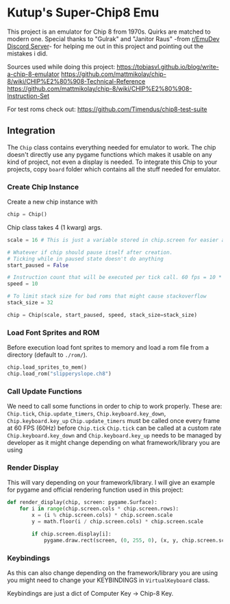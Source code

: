 # Kutup's Super-Chip8 Emu
This project is an emulator for Chip 8 from 1970s. Quirks are matched to modern one. 
Special thanks to "Gulrak" and "Janitor Raus" -from [r/EmuDev Discord Server](https://discord.gg/PnFAUWUFKa)- for helping me out in this project and pointing out the mistakes i did.

Sources used while doing this project:
https://tobiasvl.github.io/blog/write-a-chip-8-emulator
https://github.com/mattmikolay/chip-8/wiki/CHIP%E2%80%908-Technical-Reference
https://github.com/mattmikolay/chip-8/wiki/CHIP%E2%80%908-Instruction-Set

For test roms check out: https://github.com/Timendus/chip8-test-suite

## Integration
The `Chip` class contains everything needed for emulator to work. The chip doesn't directly use any pygame functions which makes it usable on any kind of project, not even a display is needed. To integrate this Chip to your projects, copy `board` folder which contains all the stuff needed for emulator.

### Create Chip Instance
Create a new chip instance with
```py
chip = Chip()
```
Chip class takes 4 (1 kwarg) args.
```py
scale = 16 # This is just a variable stored in chip.screen for easier access later on

# Whatever if chip should pause itself after creation.
# Ticking while in paused state doesn't do anything
start_paused = False 

# Instruction count that will be executed per tick call. 60 fps = 10 * 60 = 600 Instructions per second
speed = 10

# To limit stack size for bad roms that might cause stackoverflow
stack_size = 32 

chip = Chip(scale, start_paused, speed, stack_size=stack_size)
```

### Load Font Sprites and ROM
Before execution load font sprites to memory and load a rom file from a directory (default to `./rom/`).
```py
chip.load_sprites_to_mem()
chip.load_rom("slipperyslope.ch8")
```

### Call Update Functions
We need to call some functions in order to chip to work properly.
These are: `Chip.tick`, `Chip.update_timers`, `Chip.keyboard.key_down`, `Chip.keyboard.key_up`
`Chip.update_timers` must be called once every frame at 60 FPS (60Hz) before `Chip.tick`
`Chip.tick` can be called at a custom rate
`Chip.keyboard.key_down` and `Chip.keyboard.key_up` needs to be managed by developer as it might change depending on what framework/library you are using

### Render Display
This will vary depending on your framework/library. I will give an example for pygame and official rendering function used in this project:

```py
def render_display(chip, screen: pygame.Surface):
    for i in range(chip.screen.cols * chip.screen.rows):
        x = (i % chip.screen.cols) * chip.screen.scale
        y = math.floor(i / chip.screen.cols) * chip.screen.scale

        if chip.screen.display[i]:
            pygame.draw.rect(screen, (0, 255, 0), (x, y, chip.screen.scale, chip.screen.scale))
```

### Keybindings
As this can also change depending on the framework/library you are using you might need to change your KEYBINDINGS in `VirtualKeyboard` class.

Keybindings are just a dict of Computer Key -> Chip-8 Key.

